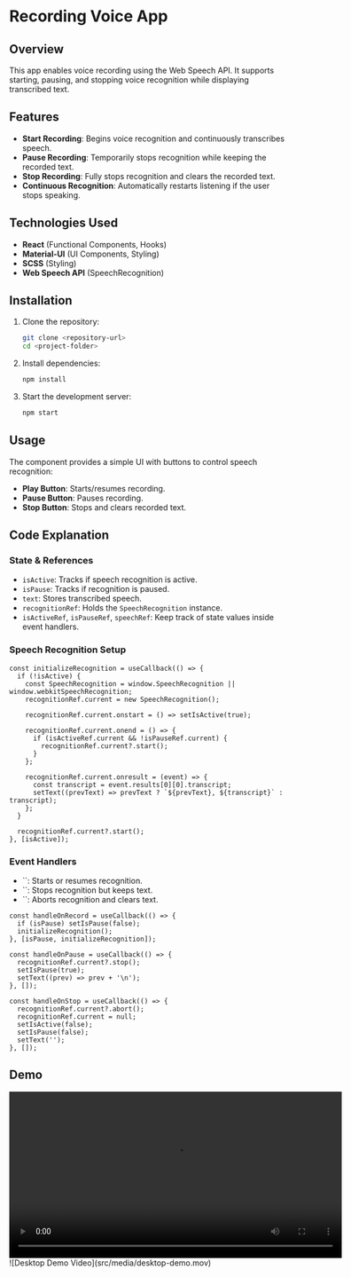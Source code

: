 # Recording Voice App

## Overview

This app enables voice recording using the Web Speech API. It supports starting, pausing, and stopping voice recognition while displaying transcribed text.

## Features

- **Start Recording**: Begins voice recognition and continuously transcribes speech.
- **Pause Recording**: Temporarily stops recognition while keeping the recorded text.
- **Stop Recording**: Fully stops recognition and clears the recorded text.
- **Continuous Recognition**: Automatically restarts listening if the user stops speaking.

## Technologies Used

- **React** (Functional Components, Hooks)
- **Material-UI** (UI Components, Styling)
- **SCSS** (Styling)
- **Web Speech API** (SpeechRecognition)

## Installation

1. Clone the repository:
   ```sh
   git clone <repository-url>
   cd <project-folder>
   ```
2. Install dependencies:
   ```sh
   npm install
   ```
3. Start the development server:
   ```sh
   npm start
   ```

## Usage

The component provides a simple UI with buttons to control speech recognition:

- **Play Button**: Starts/resumes recording.
- **Pause Button**: Pauses recording.
- **Stop Button**: Stops and clears recorded text.

## Code Explanation

### **State & References**

- `isActive`: Tracks if speech recognition is active.
- `isPause`: Tracks if recognition is paused.
- `text`: Stores transcribed speech.
- `recognitionRef`: Holds the `SpeechRecognition` instance.
- `isActiveRef`, `isPauseRef`, `speechRef`: Keep track of state values inside event handlers.

### **Speech Recognition Setup**

```tsx
const initializeRecognition = useCallback(() => {
  if (!isActive) {
    const SpeechRecognition = window.SpeechRecognition || window.webkitSpeechRecognition;
    recognitionRef.current = new SpeechRecognition();

    recognitionRef.current.onstart = () => setIsActive(true);

    recognitionRef.current.onend = () => {
      if (isActiveRef.current && !isPauseRef.current) {
        recognitionRef.current?.start();
      }
    };

    recognitionRef.current.onresult = (event) => {
      const transcript = event.results[0][0].transcript;
      setText((prevText) => prevText ? `${prevText}, ${transcript}` : transcript);
    };
  }

  recognitionRef.current?.start();
}, [isActive]);
```

### **Event Handlers**

- ``: Starts or resumes recognition.
- ``: Stops recognition but keeps text.
- ``: Aborts recognition and clears text.

```tsx
const handleOnRecord = useCallback(() => {
  if (isPause) setIsPause(false);
  initializeRecognition();
}, [isPause, initializeRecognition]);

const handleOnPause = useCallback(() => {
  recognitionRef.current?.stop();
  setIsPause(true);
  setText((prev) => prev + '\n');
}, []);

const handleOnStop = useCallback(() => {
  recognitionRef.current?.abort();
  recognitionRef.current = null;
  setIsActive(false);
  setIsPause(false);
  setText('');
}, []);
```

## Demo

<video width="600" controls>
  <source src="src/media/mobile-demo.mov" type="video/mp4">
  Your browser does not support the video tag.
</video>
![Desktop Demo Video](src/media/desktop-demo.mov)
